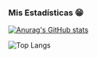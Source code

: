 ### Mis Estadísticas 😁

[![Anurag's GitHub stats](https://github-readme-stats.vercel.app/api?username=Emgicraft&show_icons=true&theme=dark)](https://github.com/anuraghazra/github-readme-stats)

![Top Langs](https://github-readme-stats.vercel.app/api/top-langs/?username=Emgicraft&show_icons=true&theme=dark)
